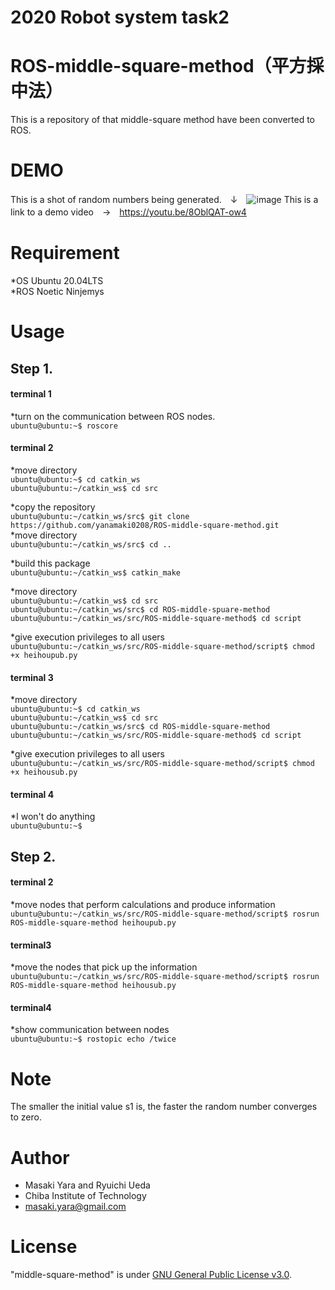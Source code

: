 # 2020 Robot system task2 
# ROS-middle-square-method（平方採中法）  

This is a repository of  that middle-square method have been converted to ROS.

# DEMO
This is a shot of random numbers being generated.　↓　![image](https://user-images.githubusercontent.com/66021066/103771582-5607b300-506b-11eb-9dab-7a3d909c44f7.png)
This is a link to a demo video　→　https://youtu.be/8OblQAT-ow4

# Requirement  
*OS Ubuntu 20.04LTS  
*ROS Noetic Ninjemys  

# Usage
## Step 1.
#### terminal 1

*turn on the communication between ROS nodes.  
`ubuntu@ubuntu:~$ roscore`  

#### terminal 2

*move directory  
`ubuntu@ubuntu:~$ cd catkin_ws`  
`ubuntu@ubuntu:~/catkin_ws$ cd src`  

*copy the repository  
`ubuntu@ubuntu:~/catkin_ws/src$ git clone https://github.com/yanamaki0208/ROS-middle-square-method.git`  
*move directory  
`ubuntu@ubuntu:~/catkin_ws/src$ cd ..`  

*build this package  
`ubuntu@ubuntu:~/catkin_ws$ catkin_make`  

*move directory  
`ubuntu@ubuntu:~/catkin_ws$ cd src`  
`ubuntu@ubuntu:~/catkin_ws/src$ cd ROS-middle-spuare-method`  
`ubuntu@ubuntu:~/catkin_ws/src/ROS-middle-square-method$ cd script`  

*give execution privileges to all users  
`ubuntu@ubuntu:~/catkin_ws/src/ROS-middle-square-method/script$ chmod +x heihoupub.py`  

#### terminal 3  

*move directory  
`ubuntu@ubuntu:~$ cd catkin_ws`   
`ubuntu@ubuntu:~/catkin_ws$ cd src`  
`ubuntu@ubuntu:~/catkin_ws/src$ cd ROS-middle-square-method`  
`ubuntu@ubuntu:~/catkin_ws/src/ROS-middle-square-method$ cd script`  

*give execution privileges to all users  
`ubuntu@ubuntu:~/catkin_ws/src/ROS-middle-square-method/script$ chmod +x heihousub.py`  

#### terminal 4  

*I won't do anything  
`ubuntu@ubuntu:~$` 

## Step 2.
#### terminal 2  

*move nodes that perform calculations and produce information  
`ubuntu@ubuntu:~/catkin_ws/src/ROS-middle-square-method/script$ rosrun ROS-middle-square-method heihoupub.py`  

#### terminal3  

*move the nodes that pick up the information  
`ubuntu@ubuntu:~/catkin_ws/src/ROS-middle-square-method/script$ rosrun ROS-middle-square-method heihousub.py`  

#### terminal4  

*show communication between nodes  
`ubuntu@ubuntu:~$ rostopic echo /twice`  

# Note

The smaller the initial value s1 is, the faster the random number converges to zero.

# Author

* Masaki Yara and Ryuichi Ueda  
* Chiba Institute of Technology  
* masaki.yara@gmail.com  

# License

"middle-square-method" is under [GNU General Public License v3.0](https://ja.wikipedia.org/wiki/GNU_General_Public_License#%E3%83%90%E3%83%BC%E3%82%B8%E3%83%A7%E3%83%B33).
